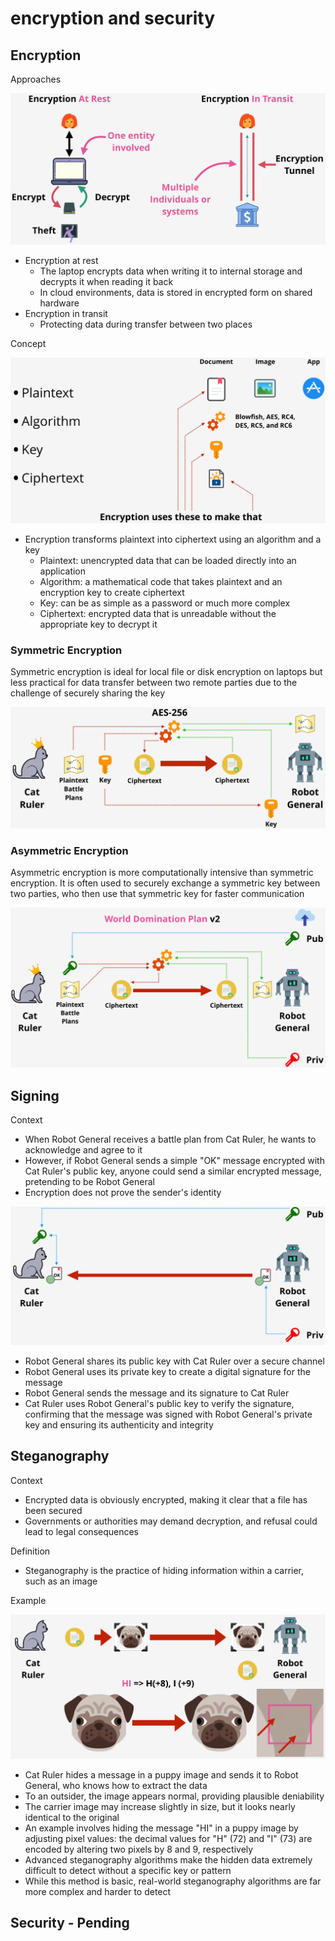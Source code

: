 # encryption and security

## Encryption

Approaches

![img](./img/11.png)

- Encryption at rest
  - The laptop encrypts data when writing it to internal storage and decrypts it when reading it back
  - In cloud environments, data is stored in encrypted form on shared hardware
- Encryption in transit
  - Protecting data during transfer between two places

Concept

![img](./img/12.png)

- Encryption transforms plaintext into ciphertext using an algorithm and a key
  - Plaintext: unencrypted data that can be loaded directly into an application
  - Algorithm: a mathematical code that takes plaintext and an encryption key to create ciphertext
  - Key: can be as simple as a password or much more complex
  - Ciphertext: encrypted data that is unreadable without the appropriate key to decrypt it

### Symmetric Encryption

Symmetric encryption is ideal for local file or disk encryption on laptops but less practical for data transfer between two remote parties due to the challenge of securely sharing the key

![img](./img/13.png)

### Asymmetric Encryption

Asymmetric encryption is more computationally intensive than symmetric encryption. It is often used to securely exchange a symmetric key between two parties, who then use that symmetric key for faster communication

![img](./img/14.png)

## Signing

Context

- When Robot General receives a battle plan from Cat Ruler, he wants to acknowledge and agree to it
- However, if Robot General sends a simple "OK" message encrypted with Cat Ruler's public key, anyone could send a similar encrypted message, pretending to be Robot General
- Encryption does not prove the sender's identity

![img](./img/15.png)

- Robot General shares its public key with Cat Ruler over a secure channel
- Robot General uses its private key to create a digital signature for the message
- Robot General sends the message and its signature to Cat Ruler
- Cat Ruler uses Robot General's public key to verify the signature, confirming that the message was signed with Robot General's private key and ensuring its authenticity and integrity

## Steganography

Context

- Encrypted data is obviously encrypted, making it clear that a file has been secured
- Governments or authorities may demand decryption, and refusal could lead to legal consequences

Definition

- Steganography is the practice of hiding information within a carrier, such as an image

Example

![img](./img/16.png)

- Cat Ruler hides a message in a puppy image and sends it to Robot General, who knows how to extract the data
- To an outsider, the image appears normal, providing plausible deniability
- The carrier image may increase slightly in size, but it looks nearly identical to the original
- An example involves hiding the message "HI" in a puppy image by adjusting pixel values: the decimal values for "H" (72) and "I" (73) are encoded by altering two pixels by 8 and 9, respectively
- Advanced steganography algorithms make the hidden data extremely difficult to detect without a specific key or pattern
- While this method is basic, real-world steganography algorithms are far more complex and harder to detect

## Security - Pending
